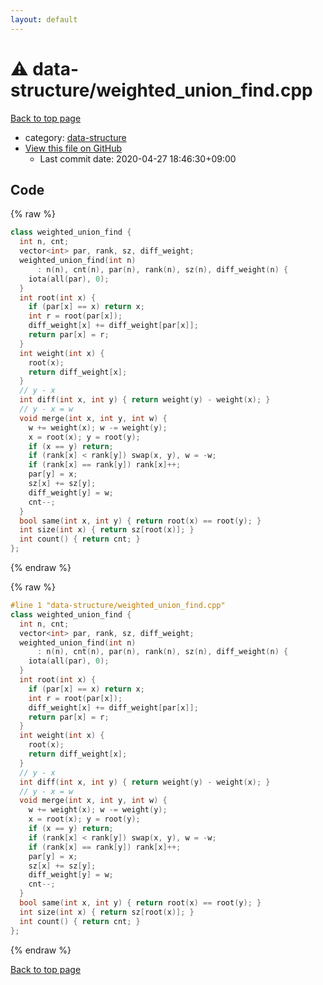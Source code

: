 ```yaml
---
layout: default
---
```


<!-- mathjax config similar to math.stackexchange -->
<script type="text/javascript" async
  src="https://cdnjs.cloudflare.com/ajax/libs/mathjax/2.7.5/MathJax.js?config=TeX-MML-AM_CHTML">
</script>
<script type="text/x-mathjax-config">
  MathJax.Hub.Config({
    TeX: { equationNumbers: { autoNumber: "AMS" }},
    tex2jax: {
      inlineMath: [ ['$','$'] ],
      processEscapes: true
    },
    "HTML-CSS": { matchFontHeight: false },
    displayAlign: "left",
    displayIndent: "2em"
  });
</script>

<script type="text/javascript" src="https://cdnjs.cloudflare.com/ajax/libs/jquery/3.4.1/jquery.min.js"></script>
<script src="https://cdn.jsdelivr.net/npm/jquery-balloon-js@1.1.2/jquery.balloon.min.js" integrity="sha256-ZEYs9VrgAeNuPvs15E39OsyOJaIkXEEt10fzxJ20+2I=" crossorigin="anonymous"></script>
<script type="text/javascript" src="../../assets/js/copy-button.js"></script>
<link rel="stylesheet" href="../../assets/css/copy-button.css" />


# :warning: data-structure/weighted_union_find.cpp

<a href="../../index.html">Back to top page</a>

* category: <a href="../../index.html#36397fe12f935090ad150c6ce0c258d4">data-structure</a>
* <a href="{{ site.github.repository_url }}/blob/master/data-structure/weighted_union_find.cpp">View this file on GitHub</a>
    - Last commit date: 2020-04-27 18:46:30+09:00




## Code

<a id="unbundled"></a>
{% raw %}
```cpp
class weighted_union_find {
  int n, cnt;
  vector<int> par, rank, sz, diff_weight;
  weighted_union_find(int n)
      : n(n), cnt(n), par(n), rank(n), sz(n), diff_weight(n) {
    iota(all(par), 0);
  }
  int root(int x) {
    if (par[x] == x) return x;
    int r = root(par[x]);
    diff_weight[x] += diff_weight[par[x]];
    return par[x] = r;
  }
  int weight(int x) {
    root(x);
    return diff_weight[x];
  }
  // y - x
  int diff(int x, int y) { return weight(y) - weight(x); }
  // y - x = w
  void merge(int x, int y, int w) {
    w += weight(x); w -= weight(y);
    x = root(x); y = root(y);
    if (x == y) return;
    if (rank[x] < rank[y]) swap(x, y), w = -w;
    if (rank[x] == rank[y]) rank[x]++;
    par[y] = x;
    sz[x] += sz[y];
    diff_weight[y] = w;
    cnt--;
  }
  bool same(int x, int y) { return root(x) == root(y); }
  int size(int x) { return sz[root(x)]; }
  int count() { return cnt; }
};
```
{% endraw %}

<a id="bundled"></a>
{% raw %}
```cpp
#line 1 "data-structure/weighted_union_find.cpp"
class weighted_union_find {
  int n, cnt;
  vector<int> par, rank, sz, diff_weight;
  weighted_union_find(int n)
      : n(n), cnt(n), par(n), rank(n), sz(n), diff_weight(n) {
    iota(all(par), 0);
  }
  int root(int x) {
    if (par[x] == x) return x;
    int r = root(par[x]);
    diff_weight[x] += diff_weight[par[x]];
    return par[x] = r;
  }
  int weight(int x) {
    root(x);
    return diff_weight[x];
  }
  // y - x
  int diff(int x, int y) { return weight(y) - weight(x); }
  // y - x = w
  void merge(int x, int y, int w) {
    w += weight(x); w -= weight(y);
    x = root(x); y = root(y);
    if (x == y) return;
    if (rank[x] < rank[y]) swap(x, y), w = -w;
    if (rank[x] == rank[y]) rank[x]++;
    par[y] = x;
    sz[x] += sz[y];
    diff_weight[y] = w;
    cnt--;
  }
  bool same(int x, int y) { return root(x) == root(y); }
  int size(int x) { return sz[root(x)]; }
  int count() { return cnt; }
};

```
{% endraw %}

<a href="../../index.html">Back to top page</a>

